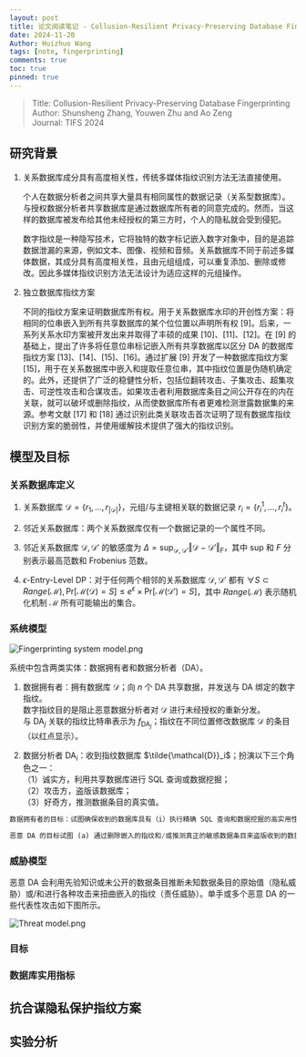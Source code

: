 ```yaml
---
layout: post
title: 论文阅读笔记 - Collusion-Resilient Privacy-Preserving Database Fingerprinting
date: 2024-11-20
Author: Huizhuo Wang
tags: [note, fingerprinting]
comments: true
toc: true
pinned: true
---
```


> Title: Collusion-Resilient Privacy-Preserving Database Fingerprinting  
> Author: Shunsheng Zhang, Youwen Zhu and Ao Zeng  
> Journal: TIFS 2024

## 研究背景

1. 关系数据库成分具有高度相关性，传统多媒体指纹识别方法无法直接使用。
    
    个人在数据分析者之间共享大量具有相同属性的数据记录（关系型数据库）。与授权数据分析者共享数据库是通过数据库所有者的同意完成的。然而，当这样的数据库被发布给其他未经授权的第三方时，个人的隐私就会受到侵犯。
    
    数字指纹是一种隐写技术，它将独特的数字标记嵌入数字对象中，目的是追踪数据泄漏的来源，例如文本、图像、视频和音频。关系数据库不同于前述多媒体数据，其成分具有高度相关性，且由元组组成，可以重复添加、删除或修改。因此多媒体指纹识别方法无法设计为适应这样的元组操作。

2. 独立数据库指纹方案

    不同的指纹方案来证明数据库所有权。用于关系数据库水印的开创性方案：将相同的位串嵌入到所有共享数据库的某个位位置以声明所有权 [9]。后来，一系列关系水印方案被开发出来并取得了丰硕的成果 [10]、[11]、[12]。在 [9] 的基础上，提出了许多将任意位串标记嵌入所有共享数据库以区分 DA 的数据库指纹方案 [13]、[14]、[15]、[16]。通过扩展 [9] 开发了一种数据库指纹方案 [15]，用于在关系数据库中嵌入和提取任意位串，其中指纹位置是伪随机确定的。此外，还提供了广泛的稳健性分析，包括位翻转攻击、子集攻击、超集攻击、可逆性攻击和合谋攻击。如果攻击者利用数据库条目之间公开存在的内在关联，就可以破坏或删除指纹，从而使数据库所有者更难检测泄露数据集的来源。参考文献 [17] 和 [18] 通过识别此类关联攻击首次证明了现有数据库指纹识别方案的脆弱性，并使用缓解技术提供了强大的指纹识别。

## 模型及目标

### 关系数据库定义

1. 关系数据库 $\mathcal{D}=\{r_1,\dots,r_{\lvert\mathcal{D}\rvert}\}$，元组/与主键相关联的数据记录 $r_i=\{r_i^1,\dots,r_i^t\}$。

2. 邻近关系数据库：两个关系数据库仅有一个数据记录的一个属性不同。

3. 邻近关系数据库 $\mathcal{D},\mathcal{D'}$ 的敏感度为 $\Delta=\mathrm{sup}_{\mathcal{D},\mathcal{D'}} \Vert\mathcal{D}-\mathcal{D'}\Vert_{F}$，其中 $\mathrm{sup}$ 和 $F$ 分别表示最高范数和 Frobenius 范数。

4. $\epsilon$-Entry-Level DP：对于任何两个相邻的关系数据库 $\mathcal{D},\mathcal{D'}$ 都有 $\forall S\subset Range(\mathcal{M}), \mathrm{Pr}\left[\mathcal{M(D)}=S\right]\leq e^{\epsilon}\times\mathrm{Pr}\left[\mathcal{M(D')}=S\right]$，其中 $Range(\mathcal{M})$ 表示随机化机制 $\mathcal{M}$ 所有可能输出的集合。

### 系统模型

![Fingerprinting system model.png](https://s2.loli.net/2024/11/20/1wMCzOckDBosNiR.png)

系统中包含两类实体：数据拥有者和数据分析者（$\mathrm{DA}$）。

1. 数据拥有者：拥有数据库 $\mathcal{D}$；向 $n$ 个 $\mathrm{DA}$ 共享数据，并发送与 $\mathrm{DA}$ 绑定的数字指纹。  
    数字指纹目的是阻止恶意数据分析者对 $\mathcal{D}$ 进行未经授权的重新分发。  
    与 $\mathrm{DA}_j$ 关联的指纹比特串表示为 $f_{\mathrm{DA}_j}$；指纹在不同位置修改数据库 $\mathcal{D}$ 的条目（以红点显示）。

2. 数据分析者 $\mathrm{DA}_i$：收到指纹数据库 $\tilde{\mathcal{D}}_i$；扮演以下三个角色之一：  
    （1）诚实方，利用共享数据库进行 SQL 查询或数据挖掘；  
    （2）攻击方，盗版该数据库；  
    （3）好奇方，推测数据条目的真实值。

```python
数据拥有者的目标：试图确保收到的数据库具有（i）执行精确 SQL 查询和数据挖掘的高实用性，（ii）责任保证以阻止非法重新分发，以及（iii）针对属性推理攻击的入门级隐私保证。这项工作假设数据库所有者是良性的。我们可以同时实现（ii）和（iii），并获得近乎最优的（i），如第 IV 节所述。

恶意 DA 的目标试图 (a) 通过删除嵌入的指纹和/或推测真正的敏感数据条目来盗版收到的数据库；(b) 维护数据库效用以获取非法利润。通常，恶意 DA 会引入额外的效用损失来扭曲嵌入的指纹。因此，(a) 和 (b) 是相反的目标。这项工作假设所有恶意 DA 都不会过度扭曲 eD。
```

### 威胁模型

恶意 $\mathrm{DA}$ 会利用先验知识或未公开的数据条目推断未知数据条目的原始值（隐私威胁）或/和进行各种攻击来扭曲嵌入的指纹（责任威胁）。单手或多个恶意 $\mathrm{DA}$ 的一些代表性攻击如下图所示。

![Threat model.png](https://s2.loli.net/2024/11/20/qY4kbLASKpC1G92.png)

### 目标

### 数据库实用指标

## 抗合谋隐私保护指纹方案

## 实验分析
